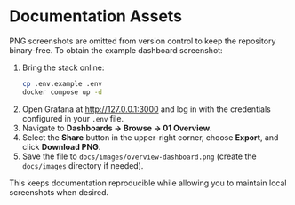 # Documentation Assets

PNG screenshots are omitted from version control to keep the repository binary-free. To obtain the example dashboard screenshot:

1. Bring the stack online:
   ```bash
   cp .env.example .env
   docker compose up -d
   ```
2. Open Grafana at http://127.0.0.1:3000 and log in with the credentials configured in your `.env` file.
3. Navigate to **Dashboards → Browse → 01 Overview**.
4. Select the **Share** button in the upper-right corner, choose **Export**, and click **Download PNG**.
5. Save the file to `docs/images/overview-dashboard.png` (create the `docs/images` directory if needed).

This keeps documentation reproducible while allowing you to maintain local screenshots when desired.
